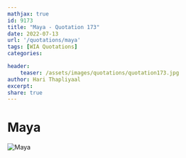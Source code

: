 ```yaml
---
mathjax: true
id: 9173
title: "Maya - Quotation 173"
date: 2022-07-13
url: '/quotations/maya'
tags: [WIA Quotations] 
categories: 

header:
    teaser: /assets/images/quotations/quotation173.jpg
author: Hari Thapliyaal 
excerpt:
share: true 
---
```


# Maya

![Maya](/assets/images/quotations/quotation173.jpg)
